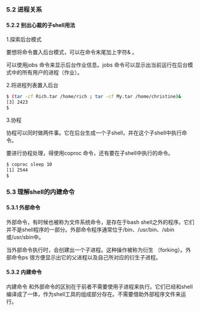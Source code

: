 ### 5.2 进程关系

#### 5.2.2 别出心裁的子shell用法

1.探索后台模式

要想将命令置入后台模式，可以在命令末尾加上字符& 。

可以使用jobs 命令来显示后台作业信息。jobs 命令可以显示出当前运行在后台模式中的所有用户的进程（作业）。

2.将进程列表置入后台

```bash
$ (tar -cf Rich.tar /home/rich ; tar -cf My.tar /home/christine)&
[3] 2423
$
```

3.协程

协程可以同时做两件事。它在后台生成一个子shell，并在这个子shell中执行命令。

要进行协程处理，得使用coproc 命令，还有要在子shell中执行的命令。

```bash
$ coproc sleep 10
[1] 2544
$
```

### 5.3 理解shell的内建命令

#### 5.3.1 外部命令

外部命令，有时候也被称为文件系统命令，是存在于bash shell之外的程序。它们并不是shell程序的一部分。外部命令程序通常位于/bin、/usr/bin、/sbin或/usr/sbin中。

当外部命令执行时，会创建出一个子进程。这种操作被称为衍生 （forking）。外部命令ps 很方便显示出它的父进程以及自己所对应的衍生子进程。

#### 5.3.2 内建命令

内建命令 和外部命令的区别在于前者不需要使用子进程来执行。它们已经和shell编译成了一体，作为shell工具的组成部分存在。不需要借助外部程序文件来运行。